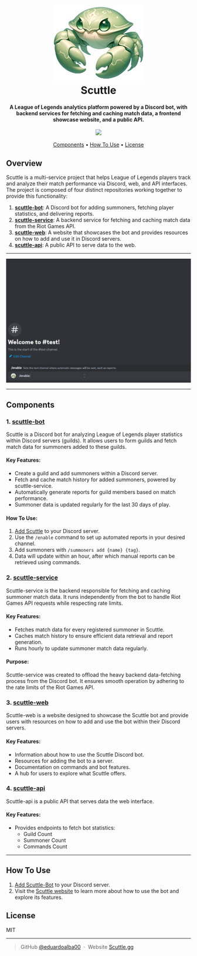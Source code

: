 <h1 align="center">
  <br>
  <a href="https://www.scuttle.gg"><img src="./scuttle_cropped.png" alt="Scuttle" width="250"></a>
  <br>
  Scuttle
  <br>
</h1>

<h4 align="center">A League of Legends analytics platform powered by a Discord bot, with backend services for fetching and caching match data, a frontend showcase website, and a public API.</h4>

<p align="center">
  <a href="https://www.buymeacoffee.com/eduardoalba">
    <img src="https://img.shields.io/badge/$-donate-ff69b4.svg?maxAge=2592000&amp;style=flat">
  </a>
</p>

<p align="center">
  <a href="#components">Components</a> •
  <a href="#how-to-use">How To Use</a> •
  <a href="#license">License</a>
</p>

## Overview

Scuttle is a multi-service project that helps League of Legends players track and analyze their match performance via Discord, web, and API interfaces. The project is composed of four distinct repositories working together to provide this functionality:

1. **[scuttle-bot](https://github.com/Eduardo-Projects/scuttle-bot)**: A Discord bot for adding summoners, fetching player statistics, and delivering reports.
2. **[scuttle-service](https://github.com/Eduardo-Projects/scuttle-service)**: A backend service for fetching and caching match data from the Riot Games API.
3. **[scuttle-web](https://github.com/Eduardo-Projects/scuttle-web)**: A website that showcases the bot and provides resources on how to add and use it in Discord servers.
4. **[scuttle-api](https://github.com/Eduardo-Projects/scuttle-api)**: A public API to serve data to the web.

---

![screenshot](./scuttle_demo.gif)

---

## Components

### 1. [scuttle-bot](https://github.com/Eduardo-Projects/scuttle-bot)

Scuttle is a Discord bot for analyzing League of Legends player statistics within Discord servers (guilds). It allows users to form guilds and fetch match data for summoners added to these guilds.

#### Key Features:
- Create a guild and add summoners within a Discord server.
- Fetch and cache match history for added summoners, powered by scuttle-service.
- Automatically generate reports for guild members based on match performance.
- Summoner data is updated regularly for the last 30 days of play.

#### How To Use:
1. [Add Scuttle](https://discord.com/oauth2/authorize?client_id=1222960533523796089&permissions=17600776293376&scope=bot) to your Discord server.
2. Use the `/enable` command to set up automated reports in your desired channel.
3. Add summoners with `/summoners add {name} {tag}`.
4. Data will update within an hour, after which manual reports can be retrieved using commands.

### 2. [scuttle-service](https://github.com/Eduardo-Projects/scuttle-service)

Scuttle-service is the backend responsible for fetching and caching summoner match data. It runs independently from the bot to handle Riot Games API requests while respecting rate limits.

#### Key Features:
- Fetches match data for every registered summoner in Scuttle.
- Caches match history to ensure efficient data retrieval and report generation.
- Runs hourly to update summoner match data regularly.

#### Purpose:
Scuttle-service was created to offload the heavy backend data-fetching process from the Discord bot. It ensures smooth operation by adhering to the rate limits of the Riot Games API.

### 3. [scuttle-web](https://github.com/Eduardo-Projects/scuttle-web)

Scuttle-web is a website designed to showcase the Scuttle bot and provide users with resources on how to add and use the bot within their Discord servers.

#### Key Features:
- Information about how to use the Scuttle Discord bot.
- Resources for adding the bot to a server.
- Documentation on commands and bot features.
- A hub for users to explore what Scuttle offers.

### 4. [scuttle-api](https://github.com/Eduardo-Projects/scuttle-api)

Scuttle-api is a public API that serves data the web interface.

#### Key Features:
- Provides endpoints to fetch bot statistics:
    - Guild Count
    - Summoner Count
    - Commands Count

---

## How To Use

1. [Add Scuttle-Bot](https://discord.com/oauth2/authorize?client_id=1222960533523796089&permissions=17600776293376&scope=bot) to your Discord server.
2. Visit the [Scuttle website](https://www.scuttle.gg) to learn more about how to use the bot and explore its features.

## License

MIT

---

> GitHub [@eduardoalba00](https://github.com/eduardoalba00) &nbsp;&middot;&nbsp; Website [Scuttle.gg](https://www.scuttle.gg) 

